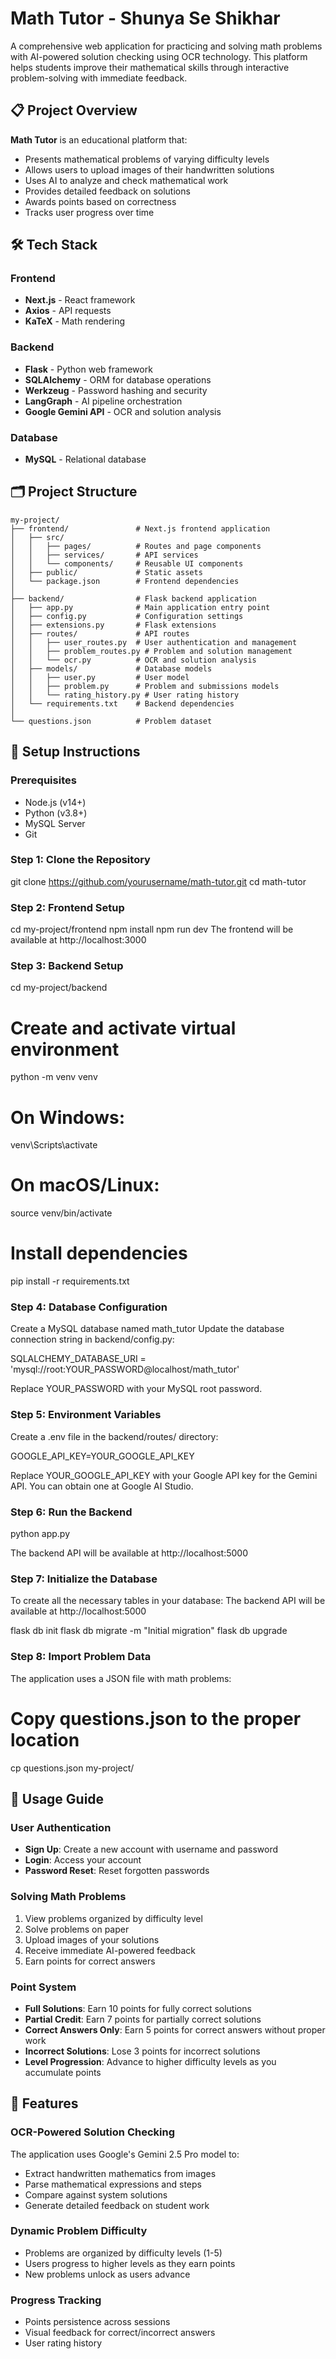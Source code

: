 # Math Tutor - Shunya Se Shikhar

A comprehensive web application for practicing and solving math problems with AI-powered solution checking using OCR technology. This platform helps students improve their mathematical skills through interactive problem-solving with immediate feedback.

## 📋 Project Overview

**Math Tutor** is an educational platform that:
- Presents mathematical problems of varying difficulty levels
- Allows users to upload images of their handwritten solutions
- Uses AI to analyze and check mathematical work
- Provides detailed feedback on solutions
- Awards points based on correctness
- Tracks user progress over time

## 🛠️ Tech Stack

### Frontend
- **Next.js** - React framework
- **Axios** - API requests
- **KaTeX** - Math rendering

### Backend
- **Flask** - Python web framework
- **SQLAlchemy** - ORM for database operations
- **Werkzeug** - Password hashing and security
- **LangGraph** - AI pipeline orchestration
- **Google Gemini API** - OCR and solution analysis

### Database
- **MySQL** - Relational database

## 🗂️ Project Structure
```
my-project/
├── frontend/               # Next.js frontend application
│   ├── src/
│   │   ├── pages/          # Routes and page components
│   │   ├── services/       # API services
│   │   └── components/     # Reusable UI components
│   ├── public/             # Static assets
│   └── package.json        # Frontend dependencies
│
├── backend/                # Flask backend application
│   ├── app.py              # Main application entry point
│   ├── config.py           # Configuration settings
│   ├── extensions.py       # Flask extensions
│   ├── routes/             # API routes
│   │   ├── user_routes.py  # User authentication and management
│   │   ├── problem_routes.py # Problem and solution management
│   │   └── ocr.py          # OCR and solution analysis
│   ├── models/             # Database models
│   │   ├── user.py         # User model
│   │   ├── problem.py      # Problem and submissions models
│   │   └── rating_history.py # User rating history
│   └── requirements.txt    # Backend dependencies
│
└── questions.json          # Problem dataset
```

## 🚀 Setup Instructions

### Prerequisites

- Node.js (v14+)
- Python (v3.8+)
- MySQL Server
- Git

### Step 1: Clone the Repository

git clone https://github.com/yourusername/math-tutor.git
cd math-tutor

### Step 2: Frontend Setup

cd my-project/frontend
npm install
npm run dev
The frontend will be available at http://localhost:3000

### Step 3: Backend Setup

cd my-project/backend

# Create and activate virtual environment
python -m venv venv
# On Windows:
venv\Scripts\activate
# On macOS/Linux:
source venv/bin/activate

# Install dependencies
pip install -r requirements.txt

### Step 4: Database Configuration
Create a MySQL database named math_tutor
Update the database connection string in backend/config.py:

SQLALCHEMY_DATABASE_URI = 'mysql://root:YOUR_PASSWORD@localhost/math_tutor'

Replace YOUR_PASSWORD with your MySQL root password.

### Step 5: Environment Variables
Create a .env file in the backend/routes/ directory:

GOOGLE_API_KEY=YOUR_GOOGLE_API_KEY

Replace YOUR_GOOGLE_API_KEY with your Google API key for the Gemini API. You can obtain one at Google AI Studio.

### Step 6: Run the Backend
python app.py

The backend API will be available at http://localhost:5000

### Step 7: Initialize the Database
To create all the necessary tables in your database:
The backend API will be available at http://localhost:5000

flask db init
flask db migrate -m "Initial migration"
flask db upgrade

### Step 8: Import Problem Data
The application uses a JSON file with math problems:
# Copy questions.json to the proper location
cp questions.json my-project/

## 📝 Usage Guide

### User Authentication

- **Sign Up**: Create a new account with username and password
- **Login**: Access your account
- **Password Reset**: Reset forgotten passwords

### Solving Math Problems

1. View problems organized by difficulty level
2. Solve problems on paper
3. Upload images of your solutions
4. Receive immediate AI-powered feedback
5. Earn points for correct answers

### Point System

- **Full Solutions**: Earn 10 points for fully correct solutions
- **Partial Credit**: Earn 7 points for partially correct solutions
- **Correct Answers Only**: Earn 5 points for correct answers without proper work
- **Incorrect Solutions**: Lose 3 points for incorrect solutions
- **Level Progression**: Advance to higher difficulty levels as you accumulate points

## 🌟 Features

### OCR-Powered Solution Checking

The application uses Google's Gemini 2.5 Pro model to:
- Extract handwritten mathematics from images
- Parse mathematical expressions and steps
- Compare against system solutions
- Generate detailed feedback on student work

### Dynamic Problem Difficulty

- Problems are organized by difficulty levels (1-5)
- Users progress to higher levels as they earn points
- New problems unlock as users advance

### Progress Tracking

- Points persistence across sessions
- Visual feedback for correct/incorrect answers
- User rating history
